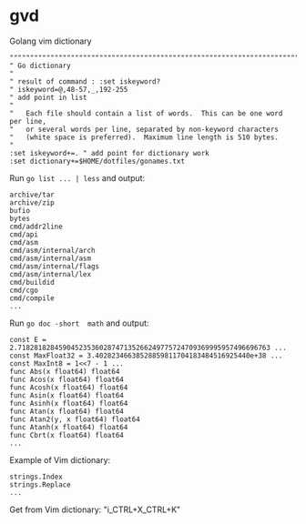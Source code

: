 # gvd
Golang vim dictionary

```
"""""""""""""""""""""""""""""""""""""""""""""""""""""""""""""""""""""""""""""""
" Go dictionary
"
" result of command : :set iskeyword?
" iskeyword=@,48-57,_,192-255
" add point in list
"
"	Each file should contain a list of words.  This can be one word per line, 
"	or several words per line, separated by non-keyword characters
"	(white space is preferred).  Maximum line length is 510 bytes.
"
:set iskeyword+=. " add point for dictionary work
:set dictionary+=$HOME/dotfiles/gonames.txt
```

Run `go list ... | less` and output:
```
archive/tar
archive/zip
bufio
bytes
cmd/addr2line
cmd/api
cmd/asm
cmd/asm/internal/arch
cmd/asm/internal/asm
cmd/asm/internal/flags
cmd/asm/internal/lex
cmd/buildid
cmd/cgo
cmd/compile
...
```

Run `go doc -short  math` and output:
```
const E = 2.71828182845904523536028747135266249775724709369995957496696763 ...
const MaxFloat32 = 3.40282346638528859811704183484516925440e+38 ...
const MaxInt8 = 1<<7 - 1 ...
func Abs(x float64) float64
func Acos(x float64) float64
func Acosh(x float64) float64
func Asin(x float64) float64
func Asinh(x float64) float64
func Atan(x float64) float64
func Atan2(y, x float64) float64
func Atanh(x float64) float64
func Cbrt(x float64) float64
...
```

Example of Vim dictionary:
```
strings.Index
strings.Replace
...
```

Get from Vim dictionary: "i_CTRL+X_CTRL+K"
